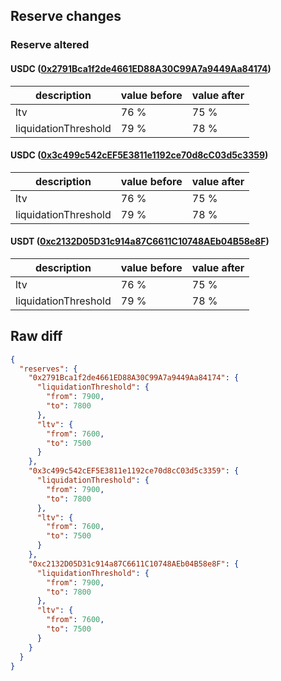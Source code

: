 ## Reserve changes

### Reserve altered

#### USDC ([0x2791Bca1f2de4661ED88A30C99A7a9449Aa84174](https://polygonscan.com/address/0x2791Bca1f2de4661ED88A30C99A7a9449Aa84174))

| description | value before | value after |
| --- | --- | --- |
| ltv | 76 % | 75 % |
| liquidationThreshold | 79 % | 78 % |


#### USDC ([0x3c499c542cEF5E3811e1192ce70d8cC03d5c3359](https://polygonscan.com/address/0x3c499c542cEF5E3811e1192ce70d8cC03d5c3359))

| description | value before | value after |
| --- | --- | --- |
| ltv | 76 % | 75 % |
| liquidationThreshold | 79 % | 78 % |


#### USDT ([0xc2132D05D31c914a87C6611C10748AEb04B58e8F](https://polygonscan.com/address/0xc2132D05D31c914a87C6611C10748AEb04B58e8F))

| description | value before | value after |
| --- | --- | --- |
| ltv | 76 % | 75 % |
| liquidationThreshold | 79 % | 78 % |


## Raw diff

```json
{
  "reserves": {
    "0x2791Bca1f2de4661ED88A30C99A7a9449Aa84174": {
      "liquidationThreshold": {
        "from": 7900,
        "to": 7800
      },
      "ltv": {
        "from": 7600,
        "to": 7500
      }
    },
    "0x3c499c542cEF5E3811e1192ce70d8cC03d5c3359": {
      "liquidationThreshold": {
        "from": 7900,
        "to": 7800
      },
      "ltv": {
        "from": 7600,
        "to": 7500
      }
    },
    "0xc2132D05D31c914a87C6611C10748AEb04B58e8F": {
      "liquidationThreshold": {
        "from": 7900,
        "to": 7800
      },
      "ltv": {
        "from": 7600,
        "to": 7500
      }
    }
  }
}
```